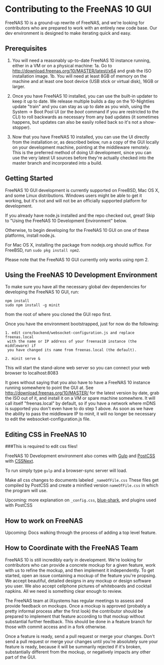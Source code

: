 # Contributing to the FreeNAS 10 GUI

FreeNAS 10 is a ground-up rewrite of FreeNAS, and we're looking for
contributors who are prepared to work with an entirely new code base.
Our dev environment is designed to make iterating quick and easy.

## Prerequisites

1. You will need a reasonably up-to-date FreeNAS 10 instance running, either in a VM or on a physical machine:
    1a. Go to http://download.freenas.org/10/MASTER/latest/x64 and grab the ISO installation image.
    1b. You will need at least 8GB of memory on the machine and at least one boot device (USB stick or virtual disk), 16GB or larger.

2. Once you have FreeNAS 10 installed, you can use the built-in updater to keep it up to date.  We release multiple builds a day on the 10-Nightlies update "train" and you can stay as up to date as you wish, using the System -> Boot Pool UI (or the _boot_ command if you are restricted to the CLI) to roll backwards as necessary from any bad updates (it sometimes happens, but updates can also be easily rolled back so it's not a show-stopper).

3. Now that you have FreeNAS 10 installed, you can use the UI directly from the installation or, as described below, run a copy of the GUI locally on your development machine, pointing at the middleware remotely.  This is the preferred method of doing UI development, since you can use the very latest UI sources before they're actually checked into the master branch and incorporated into a build.

## Getting Started

FreeNAS 10 GUI development is currently supported on FreeBSD, Mac OS X, and some
Linux distributions. Windows users might be able to get it working, but it's not
and will not be an officially supported platform for development.

If you already have node.js installed and the repo checked out, great! Skip to
"Using the FreeNAS 10 Development Environment" below.

Otherwise, to begin developing for the FreeNAS 10 GUI on one of these platforms,
install node.js.

For Mac OS X, installing the package from nodejs.org should suffice.
For FreeBSD, run `sudo pkg install npm2`.

Please note that the FreeNAS 10 GUI currently only works using npm 2.

## Using the FreeNAS 10 Development Environment

To make sure you have all the necessary global dev dependencies for developing
the FreeNAS 10 GUI, run:

    npm install
    sudo npm install -g minit

from the root of where you cloned the GUI repo first.

Once you have the environment bootstrapped, just for now do the following:

    1. edit core/backend/websocket-configuration.js and replace freenas.local
     with the name or IP address of your freenas10 instance (the middleware) if
     you have changed its name from freenas.local (the default).

    2. minit serve &

This will start the stand-alone web server so you can connect your web
browser to localhost:8083

It goes without saying that you also have to have a FreeNAS 10 instance running somewhere to point the GUI at.
See http://download.freenas.org/10/MASTER/ for the latest version by date, grab the ISO out of it, and install it
on a VM or spare machine somewhere.  It will call itself "freenas.local" by default, so if you have a network
where mDNS is supported you don't even have to do step 1 above.  As soon as we have the ability to pass the
middleware IP to minit, it will no longer be necessary to edit the websocket-configuration.js file.

## Editing CSS in FreeNAS 10

###This is required to edit css files!

FreeNAS 10 Development environment also comes with [Gulp](http://gulpjs.com/) and [PostCSS](https://github.com/postcss/postcss) with [CSSNext](http://cssnext.io/features/). 

To run simply type `gulp` and a browser-sync server will load.

Make all css changes to documents labeled `_nameOfFile.css` These files get compiled by PostCSS and create a minified version `nameOfFile.css` in which the program will use.

Upcoming: more explanation on `_config.css`, [blue-shark](https://github.com/freenas/blue-shark/), and plugins used with PostCSS

## How to work on FreeNAS

Upcoming: Docs walking through the process of adding a top level feature.

## How to Coordinate with the FreeNAS Team

FreeNAS 10 is still incredibly early in development. We're looking for
contributors who can provide a concrete mockup for a given feature, work with us
to refine the mockup, and then implement it independently. To get started, open an issue containing a mockup of the feature you're propsing. We accept beautiful, detailed designs in any mockup or design software you user. We also accept cellphone pictures of whiteboards and cocktail napkins. All we need is something clear enough to review.

The FreeNAS team at iXsystems has regular meetings to assess and provide
feedback on mockups. Once a mockup is approved (probably a pretty informal
process after the first look) the contributor should be prepared to implement
that feature according to that mockup without substantial further feedback. This
should be done in a feature branch for those with commit access and in a fork
otherwise.

Once a feature is ready, send a pull request or merge your changes. Don't send
a pull request or merge your changes until you're absolutely sure your feature
is ready, because it will be summarily rejected if it's broken, substantially
different from the mockup, or negatively impacts any other part of the GUI.
